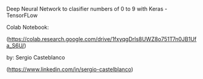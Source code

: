 Deep Neural Network to clasifier numbers of 0 to 9 with Keras - TensorFLow

Colab Notebook:

(https://colab.research.google.com/drive/1fxyqgDrls8UWZ8o751T7n0JB1Ufa_S6U/)

by: Sergio Casteblanco 

(https://www.linkedin.com/in/sergio-castelblanco)
